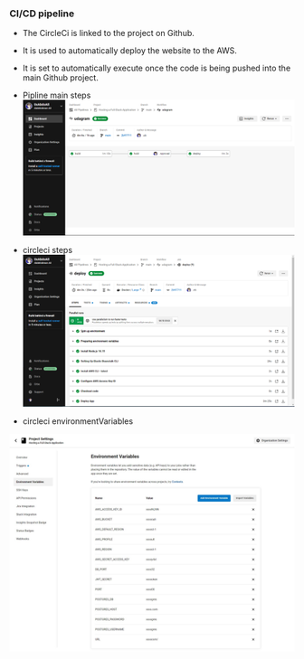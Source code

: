 ### CI/CD pipeline

- The CircleCi is linked to the project on Github.
- It is used to automatically deploy the website to the AWS.
- It is set to automatically execute once the code is being pushed into the main Github project.

- Pipline main steps
  ![pipline - main steps](./screenshots/cicleci_main_steps.PNG)

- circleci steps
  ![circleci - steps](./screenshots/cicleci_steps.PNG)

- circleci environmentVariables

![circleci - environmentVariables](./screenshots/cicleci_env.PNG)